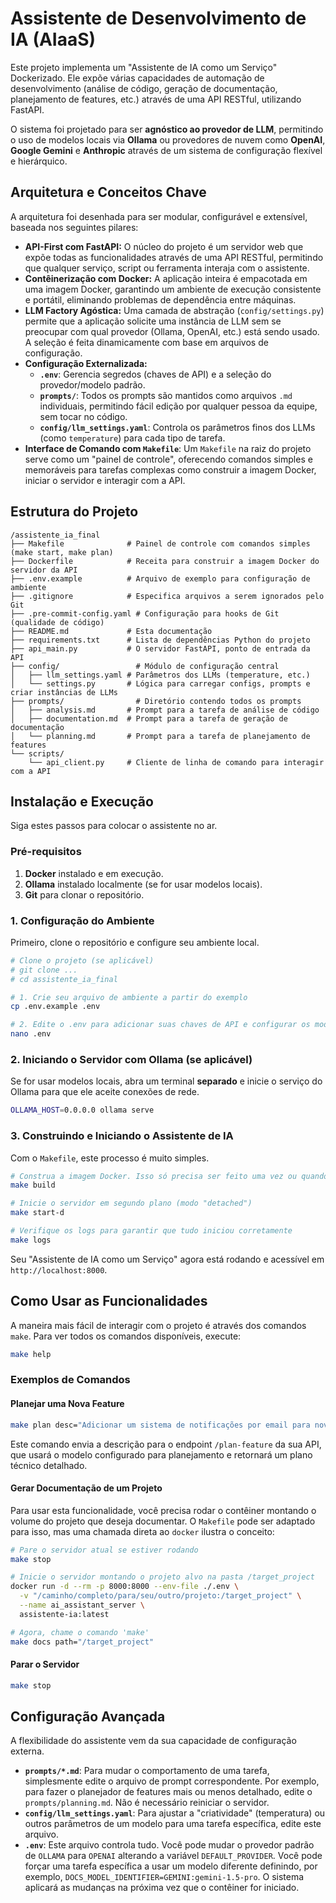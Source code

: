 # Assistente de Desenvolvimento de IA (AIaaS)

Este projeto implementa um "Assistente de IA como um Serviço" Dockerizado. Ele expõe várias capacidades de automação de desenvolvimento (análise de código, geração de documentação, planejamento de features, etc.) através de uma API RESTful, utilizando FastAPI.

O sistema foi projetado para ser **agnóstico ao provedor de LLM**, permitindo o uso de modelos locais via **Ollama** ou provedores de nuvem como **OpenAI**, **Google Gemini** e **Anthropic** através de um sistema de configuração flexível e hierárquico.

## Arquitetura e Conceitos Chave

A arquitetura foi desenhada para ser modular, configurável e extensível, baseada nos seguintes pilares:

  * **API-First com FastAPI:** O núcleo do projeto é um servidor web que expõe todas as funcionalidades através de uma API RESTful, permitindo que qualquer serviço, script ou ferramenta interaja com o assistente.
  * **Contêinerização com Docker:** A aplicação inteira é empacotada em uma imagem Docker, garantindo um ambiente de execução consistente e portátil, eliminando problemas de dependência entre máquinas.
  * **LLM Factory Agóstica:** Uma camada de abstração (`config/settings.py`) permite que a aplicação solicite uma instância de LLM sem se preocupar com qual provedor (Ollama, OpenAI, etc.) está sendo usado. A seleção é feita dinamicamente com base em arquivos de configuração.
  * **Configuração Externalizada:**
      * **`.env`**: Gerencia segredos (chaves de API) e a seleção do provedor/modelo padrão.
      * **`prompts/`**: Todos os prompts são mantidos como arquivos `.md` individuais, permitindo fácil edição por qualquer pessoa da equipe, sem tocar no código.
      * **`config/llm_settings.yaml`**: Controla os parâmetros finos dos LLMs (como `temperature`) para cada tipo de tarefa.
  * **Interface de Comando com `Makefile`**: Um `Makefile` na raiz do projeto serve como um "painel de controle", oferecendo comandos simples e memoráveis para tarefas complexas como construir a imagem Docker, iniciar o servidor e interagir com a API.

## Estrutura do Projeto

```
/assistente_ia_final
├── Makefile              # Painel de controle com comandos simples (make start, make plan)
├── Dockerfile            # Receita para construir a imagem Docker do servidor da API
├── .env.example          # Arquivo de exemplo para configuração de ambiente
├── .gitignore            # Especifica arquivos a serem ignorados pelo Git
├── .pre-commit-config.yaml # Configuração para hooks de Git (qualidade de código)
├── README.md             # Esta documentação
├── requirements.txt      # Lista de dependências Python do projeto
├── api_main.py           # O servidor FastAPI, ponto de entrada da API
├── config/                 # Módulo de configuração central
│   ├── llm_settings.yaml # Parâmetros dos LLMs (temperature, etc.)
│   └── settings.py       # Lógica para carregar configs, prompts e criar instâncias de LLMs
├── prompts/                # Diretório contendo todos os prompts
│   ├── analysis.md       # Prompt para a tarefa de análise de código
│   ├── documentation.md  # Prompt para a tarefa de geração de documentação
│   └── planning.md       # Prompt para a tarefa de planejamento de features
└── scripts/
    └── api_client.py     # Cliente de linha de comando para interagir com a API
```

## Instalação e Execução

Siga estes passos para colocar o assistente no ar.

### Pré-requisitos

1.  **Docker** instalado e em execução.
2.  **Ollama** instalado localmente (se for usar modelos locais).
3.  **Git** para clonar o repositório.

### 1. Configuração do Ambiente

Primeiro, clone o repositório e configure seu ambiente local.

```bash
# Clone o projeto (se aplicável)
# git clone ...
# cd assistente_ia_final

# 1. Crie seu arquivo de ambiente a partir do exemplo
cp .env.example .env

# 2. Edite o .env para adicionar suas chaves de API e configurar os modelos padrão
nano .env
```

### 2. Iniciando o Servidor com Ollama (se aplicável)

Se for usar modelos locais, abra um terminal **separado** e inicie o serviço do Ollama para que ele aceite conexões de rede.

```bash
OLLAMA_HOST=0.0.0.0 ollama serve
```

### 3. Construindo e Iniciando o Assistente de IA

Com o `Makefile`, este processo é muito simples.

```bash
# Construa a imagem Docker. Isso só precisa ser feito uma vez ou quando o código mudar.
make build

# Inicie o servidor em segundo plano (modo "detached")
make start-d

# Verifique os logs para garantir que tudo iniciou corretamente
make logs
```

Seu "Assistente de IA como um Serviço" agora está rodando e acessível em `http://localhost:8000`.

## Como Usar as Funcionalidades

A maneira mais fácil de interagir com o projeto é através dos comandos `make`. Para ver todos os comandos disponíveis, execute:

```bash
make help
```

### Exemplos de Comandos

#### Planejar uma Nova Feature

```bash
make plan desc="Adicionar um sistema de notificações por email para novos pedidos"
```

Este comando envia a descrição para o endpoint `/plan-feature` da sua API, que usará o modelo configurado para planejamento e retornará um plano técnico detalhado.

#### Gerar Documentação de um Projeto

Para usar esta funcionalidade, você precisa rodar o contêiner montando o volume do projeto que deseja documentar. O `Makefile` pode ser adaptado para isso, mas uma chamada direta ao `docker` ilustra o conceito:

```bash
# Pare o servidor atual se estiver rodando
make stop

# Inicie o servidor montando o projeto alvo na pasta /target_project
docker run -d --rm -p 8000:8000 --env-file ./.env \
  -v "/caminho/completo/para/seu/outro/projeto:/target_project" \
  --name ai_assistant_server \
  assistente-ia:latest

# Agora, chame o comando 'make'
make docs path="/target_project"
```

#### Parar o Servidor

```bash
make stop
```

## Configuração Avançada

A flexibilidade do assistente vem da sua capacidade de configuração externa.

  * **`prompts/*.md`**: Para mudar o comportamento de uma tarefa, simplesmente edite o arquivo de prompt correspondente. Por exemplo, para fazer o planejador de features mais ou menos detalhado, edite o `prompts/planning.md`. Não é necessário reiniciar o servidor.
  * **`config/llm_settings.yaml`**: Para ajustar a "criatividade" (temperatura) ou outros parâmetros de um modelo para uma tarefa específica, edite este arquivo.
  * **`.env`**: Este arquivo controla tudo. Você pode mudar o provedor padrão de `OLLAMA` para `OPENAI` alterando a variável `DEFAULT_PROVIDER`. Você pode forçar uma tarefa específica a usar um modelo diferente definindo, por exemplo, `DOCS_MODEL_IDENTIFIER=GEMINI:gemini-1.5-pro`. O sistema aplicará as mudanças na próxima vez que o contêiner for iniciado.
